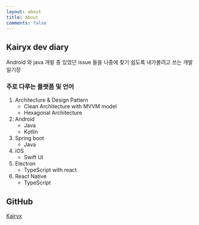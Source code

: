 ```yaml
---
layout: about
title: About
comments: false
---
```


## Kairyx dev diary

Android 와 java 개발 중 있었던 issue 들을 나중에 찾기 쉽도록 내가볼려고 쓰는 개발 일기장

### 주로 다루는 플랫폼 및 언어
1. Architecture & Design Pattern
   * Clean Architecture with MVVM model
   * Hexagonal Architecture
2. Android
   * Java
   * Kotlin
3. Spring boot
    * Java
4. iOS
    * Swift UI
5. Electron
   * TypeScript with react
6. React Native
   * TypeScript

## GitHub
[Kairyx](https://github.com/kairyx-dev)